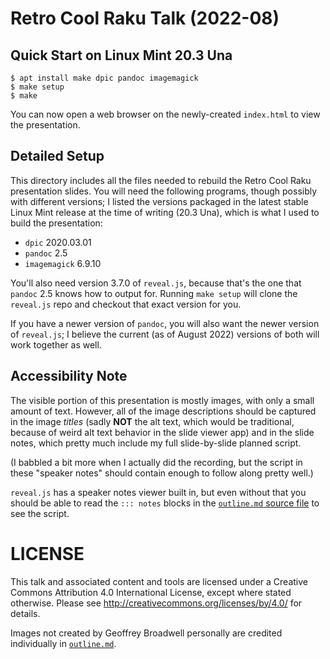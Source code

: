 # Retro Cool Raku Talk (2022-08)

## Quick Start on Linux Mint 20.3 Una

```
$ apt install make dpic pandoc imagemagick
$ make setup
$ make
```

You can now open a web browser on the newly-created `index.html` to view the
presentation.


## Detailed Setup

This directory includes all the files needed to rebuild the Retro Cool Raku
presentation slides.  You will need the following programs, though possibly
with different versions; I listed the versions packaged in the latest stable
Linux Mint release at the time of writing (20.3 Una), which is what I used to
build the presentation:

  * `dpic` 2020.03.01
  * `pandoc` 2.5
  * `imagemagick` 6.9.10

You'll also need version 3.7.0 of `reveal.js`, because that's the one that
`pandoc` 2.5 knows how to output for.  Running `make setup` will clone the
`reveal.js` repo and checkout that exact version for you.

If you have a newer version of `pandoc`, you will also want the newer version
of `reveal.js`; I believe the current (as of August 2022) versions of both
will work together as well.


## Accessibility Note

The visible portion of this presentation is mostly images, with only a small
amount of text.  However, all of the image descriptions should be captured in
the image *titles* (sadly **NOT** the alt text, which would be traditional,
because of weird alt text behavior in the slide viewer app) and in the slide
notes, which pretty much include my full slide-by-slide planned script.

(I babbled a bit more when I actually did the recording, but the script in
these "speaker notes" should contain enough to follow along pretty well.)

`reveal.js` has a speaker notes viewer built in, but even without that you
should be able to read the `::: notes` blocks in the
[`outline.md` source file](outline.md) to see the script.


# LICENSE

This talk and associated content and tools are licensed under a Creative
Commons Attribution 4.0 International License, except where stated otherwise.
Please see http://creativecommons.org/licenses/by/4.0/ for details.

Images not created by Geoffrey Broadwell personally are credited individually
in [`outline.md`](outline.md).
